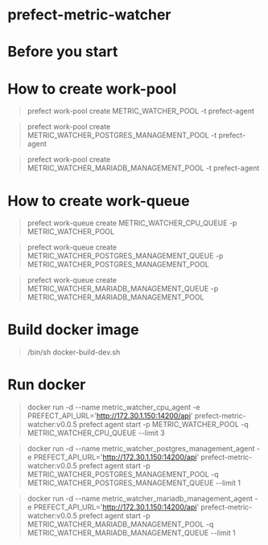 # prefect-metric-watcher

# Before you start
# How to create work-pool
> prefect work-pool create METRIC_WATCHER_POOL -t prefect-agent

> prefect work-pool create METRIC_WATCHER_POSTGRES_MANAGEMENT_POOL -t prefect-agent

> prefect work-pool create METRIC_WATCHER_MARIADB_MANAGEMENT_POOL -t prefect-agent

# How to create work-queue
> prefect work-queue create METRIC_WATCHER_CPU_QUEUE -p METRIC_WATCHER_POOL

> prefect work-queue create METRIC_WATCHER_POSTGRES_MANAGEMENT_QUEUE -p METRIC_WATCHER_POSTGRES_MANAGEMENT_POOL

> prefect work-queue create METRIC_WATCHER_MARIADB_MANAGEMENT_QUEUE -p METRIC_WATCHER_MARIADB_MANAGEMENT_POOL

# Build docker image
> /bin/sh docker-build-dev.sh

# Run docker
> docker run -d --name metric_watcher_cpu_agent -e PREFECT_API_URL='http://172.30.1.150:14200/api' prefect-metric-watcher:v0.0.5 prefect agent start -p METRIC_WATCHER_POOL -q METRIC_WATCHER_CPU_QUEUE --limit 3

> docker run -d --name metric_watcher_postgres_management_agent -e PREFECT_API_URL='http://172.30.1.150:14200/api' prefect-metric-watcher:v0.0.5 prefect agent start -p METRIC_WATCHER_POSTGRES_MANAGEMENT_POOL -q METRIC_WATCHER_POSTGRES_MANAGEMENT_QUEUE --limit 1

> docker run -d --name metric_watcher_mariadb_management_agent -e PREFECT_API_URL='http://172.30.1.150:14200/api' prefect-metric-watcher:v0.0.5 prefect agent start -p METRIC_WATCHER_MARIADB_MANAGEMENT_POOL -q METRIC_WATCHER_MARIADB_MANAGEMENT_QUEUE --limit 1
